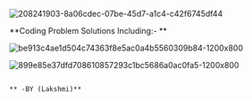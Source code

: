 ![208241903-8a06cdec-07be-45d7-a1c4-c42f6745df44](https://github.com/Lakshmi512/stratascratch/assets/108252202/bce5d712-4883-4852-8b2e-33cd40b0ae34)

 **Coding Problem Solutions Including:- **
 
![be913c4ae1d504c74363f8e5ac0a4b5560309b84-1200x800](https://github.com/Lakshmi512/stratascratch/assets/108252202/948088ce-0fda-465b-9c3d-19a6df324785)

 ![899e85e37dfd708610857293c1bc5686a0ac0fa5-1200x800](https://github.com/Lakshmi512/stratascratch/assets/108252202/04f5157e-86fe-4761-b685-905e04d8c6f5)


                                                                                                           ** -BY (Lakshmi)**
